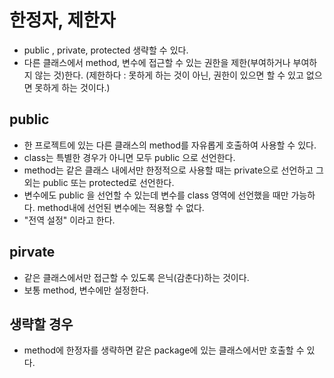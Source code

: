 # 한정자, 제한자
* public , private, protected 생략할 수 있다.
* 다른 클래스에서 method, 변수에 접근할 수 있는 권한을 제한(부여하거나 부여하지 않는 것)한다.
(제한하다 : 못하게 하는 것이 아닌, 권한이 있으면 할 수 있고 없으면 못하게 하는 것이다.)

## public 
* 한 프로젝트에 있는 다른 클래스의 method를 자유롭게 호출하여 사용할 수 있다.
* class는 특별한 경우가 아니면 모두 public 으로 선언한다.
* method는 같은 클래스 내에서만 한정적으로 사용할 때는 private으로 선언하고 그 외는 public 또는 protected로 선언한다.
* 변수에도 public 을 선언할 수 있는데 변수를 class 영역에 선언했을 때만 가능하다. method내에 선언된 변수에는 적용할 수 없다.
* "전역 설정" 이라고 한다.

## pirvate
* 같은 클래스에서만 접근할 수 있도록 은닉(감춘다)하는 것이다.
* 보통 method, 변수에만 설정한다.

## 생략할 경우
* method에 한정자를 생략하면 같은 package에 있는 클래스에서만 호출할 수 있다.








